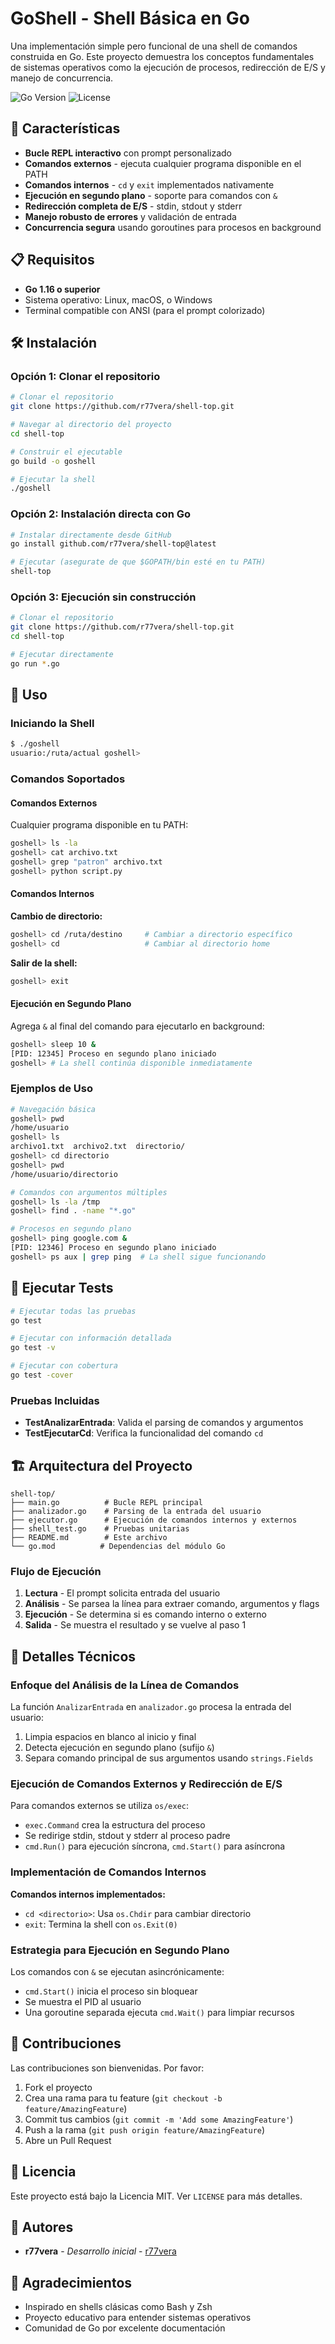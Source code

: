 # GoShell - Shell Básica en Go

Una implementación simple pero funcional de una shell de comandos construida en Go. Este proyecto demuestra los conceptos fundamentales de sistemas operativos como la ejecución de procesos, redirección de E/S y manejo de concurrencia.

![Go Version](https://img.shields.io/badge/Go-1.16+-blue.svg)
![License](https://img.shields.io/badge/license-MIT-green.svg)

## 🚀 Características

- **Bucle REPL interactivo** con prompt personalizado
- **Comandos externos** - ejecuta cualquier programa disponible en el PATH
- **Comandos internos** - `cd` y `exit` implementados nativamente
- **Ejecución en segundo plano** - soporte para comandos con `&`
- **Redirección completa de E/S** - stdin, stdout y stderr
- **Manejo robusto de errores** y validación de entrada
- **Concurrencia segura** usando goroutines para procesos en background

## 📋 Requisitos

- **Go 1.16 o superior**
- Sistema operativo: Linux, macOS, o Windows
- Terminal compatible con ANSI (para el prompt colorizado)

## 🛠️ Instalación

### Opción 1: Clonar el repositorio

```bash
# Clonar el repositorio
git clone https://github.com/r77vera/shell-top.git

# Navegar al directorio del proyecto
cd shell-top

# Construir el ejecutable
go build -o goshell

# Ejecutar la shell
./goshell
```

### Opción 2: Instalación directa con Go

```bash
# Instalar directamente desde GitHub
go install github.com/r77vera/shell-top@latest

# Ejecutar (asegurate de que $GOPATH/bin esté en tu PATH)
shell-top
```

### Opción 3: Ejecución sin construcción

```bash
# Clonar el repositorio
git clone https://github.com/r77vera/shell-top.git
cd shell-top

# Ejecutar directamente
go run *.go
```

## 🎯 Uso

### Iniciando la Shell

```bash
$ ./goshell
usuario:/ruta/actual goshell> 
```

### Comandos Soportados

#### Comandos Externos
Cualquier programa disponible en tu PATH:

```bash
goshell> ls -la
goshell> cat archivo.txt
goshell> grep "patron" archivo.txt
goshell> python script.py
```

#### Comandos Internos

**Cambio de directorio:**
```bash
goshell> cd /ruta/destino     # Cambiar a directorio específico
goshell> cd                   # Cambiar al directorio home
```

**Salir de la shell:**
```bash
goshell> exit
```

#### Ejecución en Segundo Plano

Agrega `&` al final del comando para ejecutarlo en background:

```bash
goshell> sleep 10 &
[PID: 12345] Proceso en segundo plano iniciado
goshell> # La shell continúa disponible inmediatamente
```

### Ejemplos de Uso

```bash
# Navegación básica
goshell> pwd
/home/usuario
goshell> ls
archivo1.txt  archivo2.txt  directorio/
goshell> cd directorio
goshell> pwd
/home/usuario/directorio

# Comandos con argumentos múltiples
goshell> ls -la /tmp
goshell> find . -name "*.go"

# Procesos en segundo plano
goshell> ping google.com &
[PID: 12346] Proceso en segundo plano iniciado
goshell> ps aux | grep ping  # La shell sigue funcionando
```

## 🧪 Ejecutar Tests

```bash
# Ejecutar todas las pruebas
go test

# Ejecutar con información detallada
go test -v

# Ejecutar con cobertura
go test -cover
```

### Pruebas Incluidas

- **TestAnalizarEntrada**: Valida el parsing de comandos y argumentos
- **TestEjecutarCd**: Verifica la funcionalidad del comando `cd`

## 🏗️ Arquitectura del Proyecto

```
shell-top/
├── main.go          # Bucle REPL principal
├── analizador.go    # Parsing de la entrada del usuario
├── ejecutor.go      # Ejecución de comandos internos y externos
├── shell_test.go    # Pruebas unitarias
├── README.md        # Este archivo
└── go.mod          # Dependencias del módulo Go
```

### Flujo de Ejecución

1. **Lectura** - El prompt solicita entrada del usuario
2. **Análisis** - Se parsea la línea para extraer comando, argumentos y flags
3. **Ejecución** - Se determina si es comando interno o externo
4. **Salida** - Se muestra el resultado y se vuelve al paso 1

## 🔧 Detalles Técnicos

### Enfoque del Análisis de la Línea de Comandos

La función `AnalizarEntrada` en `analizador.go` procesa la entrada del usuario:
1. Limpia espacios en blanco al inicio y final
2. Detecta ejecución en segundo plano (sufijo `&`)
3. Separa comando principal de sus argumentos usando `strings.Fields`

### Ejecución de Comandos Externos y Redirección de E/S

Para comandos externos se utiliza `os/exec`:
- `exec.Command` crea la estructura del proceso
- Se redirige stdin, stdout y stderr al proceso padre
- `cmd.Run()` para ejecución síncrona, `cmd.Start()` para asíncrona

### Implementación de Comandos Internos

**Comandos internos implementados:**
- `cd <directorio>`: Usa `os.Chdir` para cambiar directorio
- `exit`: Termina la shell con `os.Exit(0)`

### Estrategia para Ejecución en Segundo Plano

Los comandos con `&` se ejecutan asincrónicamente:
- `cmd.Start()` inicia el proceso sin bloquear
- Se muestra el PID al usuario
- Una goroutine separada ejecuta `cmd.Wait()` para limpiar recursos

## 🤝 Contribuciones

Las contribuciones son bienvenidas. Por favor:

1. Fork el proyecto
2. Crea una rama para tu feature (`git checkout -b feature/AmazingFeature`)
3. Commit tus cambios (`git commit -m 'Add some AmazingFeature'`)
4. Push a la rama (`git push origin feature/AmazingFeature`)
5. Abre un Pull Request

## 📝 Licencia

Este proyecto está bajo la Licencia MIT. Ver `LICENSE` para más detalles.

## 👥 Autores

- **r77vera** - *Desarrollo inicial* - [r77vera](https://github.com/r77vera)

## 🙏 Agradecimientos

- Inspirado en shells clásicas como Bash y Zsh
- Proyecto educativo para entender sistemas operativos
- Comunidad de Go por excelente documentación

